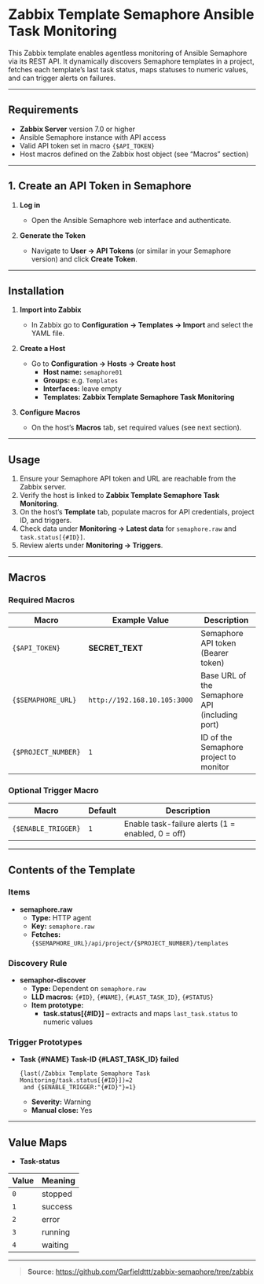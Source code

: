 # Zabbix Template Semaphore Ansible Task Monitoring

This Zabbix template enables agentless monitoring of Ansible Semaphore via its REST API. It dynamically discovers Semaphore templates in a project, fetches each template’s last task status, maps statuses to numeric values, and can trigger alerts on failures.

---

## Requirements

- **Zabbix Server** version 7.0 or higher  
- Ansible Semaphore instance with API access  
- Valid API token set in macro `{$API_TOKEN}`  
- Host macros defined on the Zabbix host object (see “Macros” section)

---

## 1. Create an API Token in Semaphore

1. **Log in**  
   - Open the Ansible Semaphore web interface and authenticate.

2. **Generate the Token**  
   - Navigate to **User → API Tokens** (or similar in your Semaphore version) and click **Create Token**.  
---

## Installation

1. **Import into Zabbix**  
   - In Zabbix go to **Configuration → Templates → Import** and select the YAML file.

2. **Create a Host**  
   - Go to **Configuration → Hosts → Create host**  
     - **Host name:** `semaphore01`  
     - **Groups:** e.g. `Templates`  
     - **Interfaces:** leave empty  
     - **Templates:** **Zabbix Template Semaphore Task Monitoring**

3. **Configure Macros**  
   - On the host’s **Macros** tab, set required values (see next section).

---

## Usage

1. Ensure your Semaphore API token and URL are reachable from the Zabbix server.  
2. Verify the host is linked to **Zabbix Template Semaphore Task Monitoring**.  
3. On the host’s **Template** tab, populate macros for API credentials, project ID, and triggers.  
4. Check data under **Monitoring → Latest data** for `semaphore.raw` and `task.status[{#ID}]`.  
5. Review alerts under **Monitoring → Triggers**.

---

## Macros

### Required Macros

| Macro                 | Example Value                           | Description                                       |
|-----------------------|-----------------------------------------|---------------------------------------------------|
| `{$API_TOKEN}`        | **SECRET_TEXT**                         | Semaphore API token (Bearer token)                |
| `{$SEMAPHORE_URL}`    | `http://192.168.10.105:3000`            | Base URL of the Semaphore API (including port)    |
| `{$PROJECT_NUMBER}`   | `1`                                     | ID of the Semaphore project to monitor            |

### Optional Trigger Macro

| Macro               | Default | Description                                      |
|---------------------|---------|--------------------------------------------------|
| `{$ENABLE_TRIGGER}` | `1`     | Enable task-failure alerts (1 = enabled, 0 = off)|

---

## Contents of the Template

### Items

- **semaphore.raw**  
  - **Type:** HTTP agent  
  - **Key:** `semaphore.raw`  
  - **Fetches:** `{$SEMAPHORE_URL}/api/project/{$PROJECT_NUMBER}/templates`

### Discovery Rule

- **semaphor-discover**  
  - **Type:** Dependent on `semaphore.raw`  
  - **LLD macros:** `{#ID}`, `{#NAME}`, `{#LAST_TASK_ID}`, `{#STATUS}`  
  - **Item prototype:**  
    - **task.status[{#ID}]** – extracts and maps `last_task.status` to numeric values

### Trigger Prototypes

- **Task {#NAME} Task-ID {#LAST_TASK_ID} failed**  
  ```
  {last(/Zabbix Template Semaphore Task Monitoring/task.status[{#ID}])=2  
   and {$ENABLE_TRIGGER:"{#ID}"}=1}  
  ```  
  - **Severity:** Warning  
  - **Manual close:** Yes  

---

## Value Maps

- **Task-status**  

| Value | Meaning  |
|-------|----------|
| `0`   | stopped  |
| `1`   | success  |
| `2`   | error    |
| `3`   | running  |
| `4`   | waiting  |

---

> **Source:** https://github.com/Garfieldttt/zabbix-semaphore/tree/zabbix
